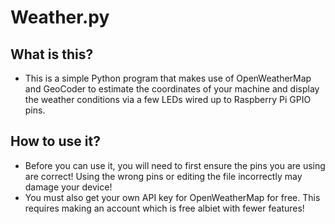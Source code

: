 # Weather.py
## What is this?
- This is a simple Python program that makes use of OpenWeatherMap and GeoCoder to estimate the coordinates of your machine and display the weather conditions via a few LEDs wired up to Raspberry Pi GPIO pins. 
## How to use it?
- Before you can use it, you will need to first ensure the pins you are using are correct! Using the wrong pins or editing the file incorrectly may damage your device!
- You must also get your own API key for OpenWeatherMap for free. This requires making an account which is free albiet with fewer features!
